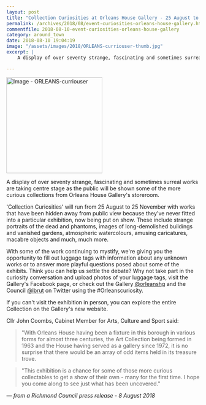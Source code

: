 ```yaml
---
layout: post
title: "Collection Curiosities at Orleans House Gallery - 25 August to 25 November 2018"
permalink: /archives/2018/08/event-curiosities-orleans-house-gallery.html
commentfile: 2018-08-10-event-curiosities-orleans-house-gallery
category: around_town
date: 2018-08-10 19:04:19
image: "/assets/images/2018/ORLEANS-curriouser-thumb.jpg"
excerpt: |
    A display of over seventy strange, fascinating and sometimes surreal works are taking centre stage as the public will be shown some of the more curious collections from Orleans House Gallery's storeroom.

---
```


<a href="/assets/images/2018/ORLEANS-curriouser.jpg" title="Click for a larger image"><img src="/assets/images/2018/ORLEANS-curriouser-thumb.jpg" width="250" alt="Image - ORLEANS-curriouser"  class="photo right"/></a>

A display of over seventy strange, fascinating and sometimes surreal works are taking centre stage as the public will be shown some of the more curious collections from Orleans House Gallery's storeroom.

'Collection Curiosities' will run from 25 August to 25 November with works that have been hidden away from public view because they've never fitted into a particular exhibition, now being put on show. These include strange portraits of the dead and phantoms, images of long-demolished buildings and vanished gardens, atmospheric watercolours, amusing caricatures, macabre objects and much, much more.

With some of the work continuing to mystify, we're giving you the opportunity to fill out luggage tags with information about any unknown works or to answer more playful questions posed about some of the exhibits. Think you can help us settle the debate? Why not take part in the curiosity conversation and upload photos of your luggage tags, visit the Gallery's Facebook page, or check out the Gallery [@orleanshg](https://twitter.com/orleanshg) and the Council [@lbrut](https://twitter.com/lbrut) on Twitter using the #Orleanscuriosity.

If you can't visit the exhibition in person, you can explore the entire Collection on the Gallery's new website.

Cllr John Coombs, Cabinet Member for Arts, Culture and Sport said:

> "With Orleans House having been a fixture in this borough in various forms for almost three centuries, the Art Collection being formed in 1963 and the House having served as a gallery since 1972, it is no surprise that there would be an array of odd items held in its treasure trove.


> "This exhibition is a chance for some of those more curious collectables to get a show of their own - many for the first time. I hope you come along to see just what has been uncovered."


<cite>&mdash; from a Richmond Council press release - 8 August 2018</cite>
